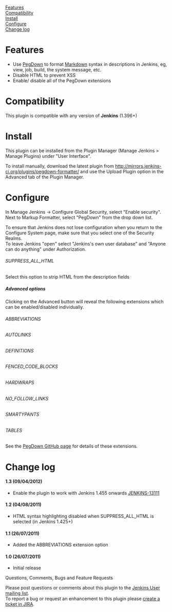 
[Features](https://wiki.jenkins.io/display/JENKINS/PegDown+Formatter+Plugin#PegDownFormatterPlugin-features)  
[Compatibility](https://wiki.jenkins.io/display/JENKINS/PegDown+Formatter+Plugin#PegDownFormatterPlugin-compatibility)  
[Install](https://wiki.jenkins.io/display/JENKINS/PegDown+Formatter+Plugin#PegDownFormatterPlugin-install)  
[Configure](https://wiki.jenkins.io/display/JENKINS/PegDown+Formatter+Plugin#PegDownFormatterPlugin-configuration)  
[Change
log](https://wiki.jenkins.io/display/JENKINS/PegDown+Formatter+Plugin#PegDownFormatterPlugin-changelog)

# Features

-   Use [PegDown](https://github.com/sirthias/pegdown) to format
    [Markdown](http://daringfireball.net/projects/markdown/basics)
    syntax in descriptions in Jenkins, eg, view, job, build, the system
    message, etc.
-   Disable HTML to prevent XSS
-   Enable/ disable all of the PegDown extensions

# Compatibility

This plugin is compatible with any version of **Jenkins** (1.396+)

# Install

This plugin can be installed from the Plugin Manager (Manage Jenkins \>
Manage Plugins) under "User Interface".

To install manually, download the latest plugin from
<http://mirrors.jenkins-ci.org/plugins/pegdown-formatter/> and use the
Upload Plugin option in the Advanced tab of the Plugin Manager.

# Configure

In Manage Jenkins -\> Configure Global Security, select "Enable
security".  
Next to Markup Formatter, select "PegDown" from the drop down list.

To ensure that Jenkins does not lose configuration when you return to
the Configure System page, make sure that you select one of the Security
Realms.  
To leave Jenkins "open" select "Jenkins's own user database" and "Anyone
can do anything" under Authorization.

###### SUPPRESS\_ALL\_HTML

Select this option to strip HTML from the description fields

##### Advanced options

Clicking on the Advanced button will reveal the following extensions
which can be enabled/disabled individually.

###### ABBREVIATIONS

###### AUTOLINKS

###### DEFINITIONS

###### FENCED\_CODE\_BLOCKS

###### HARDWRAPS

###### NO\_FOLLOW\_LINKS

###### SMARTYPANTS

###### TABLES

See the [PegDown GitHub page](https://github.com/sirthias/pegdown) for
details of these extensions.

# Change log

#### 1.3 (09/04/2012)

-   Enable the plugin to work with Jenkins 1.455 onwards
    [JENKINS-13111](https://issues.jenkins-ci.org/browse/JENKINS-13111)

#### 1.2 (04/08/2011)

-   HTML syntax highlighting disabled when SUPPRESS\_ALL\_HTML is
    selected (in Jenkins 1.425+)

#### 1.1 (26/07/2011)

-   Added the ABBREVIATIONS extension option

#### 1.0 (26/07/2011)

-   Initial release

Questions, Comments, Bugs and Feature Requests

Please post questions or comments about this plugin to the [Jenkins User
mailing list](http://jenkins-ci.org/content/mailing-lists).  
To report a bug or request an enhancement to this plugin please [create
a ticket in
JIRA](http://issues.jenkins-ci.org/browse/JENKINS/component/15899).
